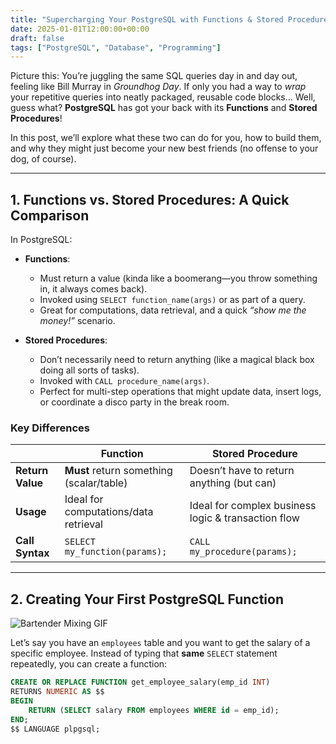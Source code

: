 ```yaml
---
title: "Supercharging Your PostgreSQL with Functions & Stored Procedures"
date: 2025-01-01T12:00:00+00:00
draft: false
tags: ["PostgreSQL", "Database", "Programming"]
---
```



Picture this: You’re juggling the same SQL queries day in and day out, feeling like Bill Murray in *Groundhog Day*. If only you had a way to *wrap* your repetitive queries into neatly packaged, reusable code blocks… Well, guess what? **PostgreSQL** has got your back with its **Functions** and **Stored Procedures**!

In this post, we’ll explore what these two can do for you, how to build them, and why they might just become your new best friends (no offense to your dog, of course).

---

## 1. Functions vs. Stored Procedures: A Quick Comparison

In PostgreSQL:

- **Functions**:  
  - Must return a value (kinda like a boomerang—you throw something in, it always comes back).  
  - Invoked using `SELECT function_name(args)` or as part of a query.  
  - Great for computations, data retrieval, and a quick *“show me the money!”* scenario.

- **Stored Procedures**:  
  - Don’t necessarily need to return anything (like a magical black box doing all sorts of tasks).  
  - Invoked with `CALL procedure_name(args)`.  
  - Perfect for multi-step operations that might update data, insert logs, or coordinate a disco party in the break room.

### Key Differences

|                  | **Function**                              | **Stored Procedure**                                   |
|------------------|-------------------------------------------|--------------------------------------------------------|
| **Return Value** | **Must** return something (scalar/table)  | Doesn’t have to return anything (but can)             |
| **Usage**        | Ideal for computations/data retrieval      | Ideal for complex business logic & transaction flow   |
| **Call Syntax**  | `SELECT my_function(params);`             | `CALL my_procedure(params);`                          |

---

## 2. Creating Your First PostgreSQL Function

![Bartender Mixing GIF](https://media.giphy.com/media/5GoVLqeAOo6PK/giphy.gif)

Let’s say you have an `employees` table and you want to get the salary of a specific employee. Instead of typing that **same** `SELECT` statement repeatedly, you can create a function:

```sql
CREATE OR REPLACE FUNCTION get_employee_salary(emp_id INT)
RETURNS NUMERIC AS $$
BEGIN
    RETURN (SELECT salary FROM employees WHERE id = emp_id);
END;
$$ LANGUAGE plpgsql;
